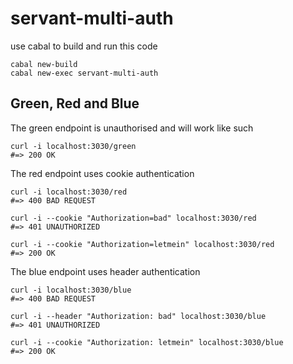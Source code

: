 servant-multi-auth
====

use cabal to build and run this code

```
cabal new-build
cabal new-exec servant-multi-auth
```

Green, Red and Blue
----

The green endpoint is unauthorised and will work like such

```
curl -i localhost:3030/green
#=> 200 OK
```

The red endpoint uses cookie authentication

```
curl -i localhost:3030/red
#=> 400 BAD REQUEST

curl -i --cookie "Authorization=bad" localhost:3030/red
#=> 401 UNAUTHORIZED

curl -i --cookie "Authorization=letmein" localhost:3030/red
#=> 200 OK
```

The blue endpoint uses header authentication

```
curl -i localhost:3030/blue
#=> 400 BAD REQUEST

curl -i --header "Authorization: bad" localhost:3030/blue
#=> 401 UNAUTHORIZED

curl -i --cookie "Authorization: letmein" localhost:3030/blue
#=> 200 OK
```
